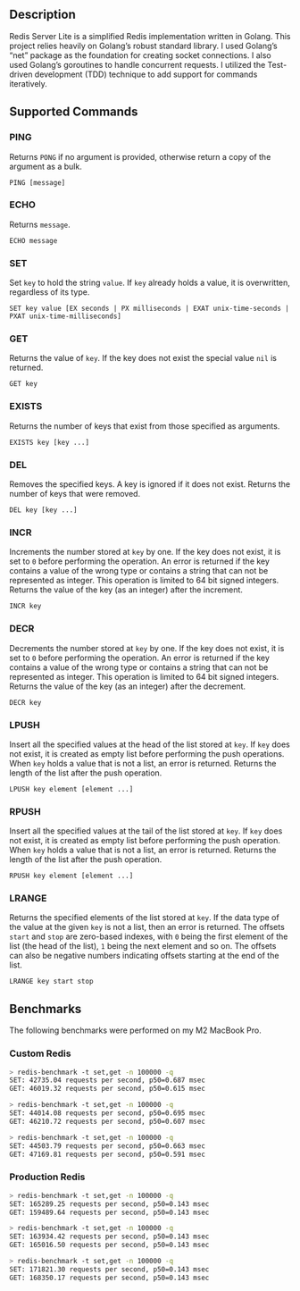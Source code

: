 ## Description
Redis Server Lite is a simplified Redis implementation written in Golang. This project relies heavily on Golang’s robust standard library. I used Golang’s “net” package as the foundation for creating socket connections. I also used Golang’s goroutines to handle concurrent requests. I utilized the Test-driven development (TDD) technique to add support for commands iteratively.

## Supported Commands
### PING
Returns `PONG` if no argument is provided, otherwise return a copy of the argument as a bulk.
```
PING [message]
```

### ECHO
Returns `message`.
```
ECHO message
```

### SET
Set `key` to hold the string `value`. If `key` already holds a value, it is overwritten, regardless of its type.
```
SET key value [EX seconds | PX milliseconds | EXAT unix-time-seconds | PXAT unix-time-milliseconds]
```

### GET
Returns the value of `key`. If the key does not exist the special value `nil` is returned.
```
GET key
```

### EXISTS
Returns the number of keys that exist from those specified as arguments.
```
EXISTS key [key ...]
```

### DEL
Removes the specified keys. A key is ignored if it does not exist. Returns the number of keys that were removed.
```
DEL key [key ...]
```

### INCR
Increments the number stored at `key` by one. If the key does not exist, it is set to `0` before performing the operation. An error is returned if the key contains a value of the wrong type or contains a string that can not be represented as integer. This operation is limited to 64 bit signed integers. Returns the value of the key (as an integer) after the increment.
```
INCR key
```

### DECR
Decrements the number stored at `key` by one. If the key does not exist, it is set to `0` before performing the operation. An error is returned if the key contains a value of the wrong type or contains a string that can not be represented as integer. This operation is limited to 64 bit signed integers. Returns the value of the key (as an integer) after the decrement.
```
DECR key
```

### LPUSH
Insert all the specified values at the head of the list stored at `key`. If `key` does not exist, it is created as empty list before performing the push operations. When `key` holds a value that is not a list, an error is returned. Returns the length of the list after the push operation.
```
LPUSH key element [element ...]
```

### RPUSH
Insert all the specified values at the tail of the list stored at `key`. If `key` does not exist, it is created as empty list before performing the push operation. When `key` holds a value that is not a list, an error is returned. Returns the length of the list after the push operation.
```
RPUSH key element [element ...]
```

### LRANGE
Returns the specified elements of the list stored at `key`. If the data type of the value at the given `key` is not a list, then an error is returned. The offsets `start` and `stop` are zero-based indexes, with `0` being the first element of the list (the head of the list), `1` being the next element and so on. The offsets can also be negative numbers indicating offsets starting at the end of the list.
```
LRANGE key start stop
```

## Benchmarks
The following benchmarks were performed on my M2 MacBook Pro.

### Custom Redis
```bash
> redis-benchmark -t set,get -n 100000 -q
SET: 42735.04 requests per second, p50=0.687 msec
GET: 46019.32 requests per second, p50=0.615 msec

> redis-benchmark -t set,get -n 100000 -q
SET: 44014.08 requests per second, p50=0.695 msec
GET: 46210.72 requests per second, p50=0.607 msec

> redis-benchmark -t set,get -n 100000 -q
SET: 44503.79 requests per second, p50=0.663 msec
GET: 47169.81 requests per second, p50=0.591 msec
```

### Production Redis
```bash
> redis-benchmark -t set,get -n 100000 -q
SET: 165289.25 requests per second, p50=0.143 msec
GET: 159489.64 requests per second, p50=0.143 msec

> redis-benchmark -t set,get -n 100000 -q
SET: 163934.42 requests per second, p50=0.143 msec
GET: 165016.50 requests per second, p50=0.143 msec

> redis-benchmark -t set,get -n 100000 -q
SET: 171821.30 requests per second, p50=0.143 msec
GET: 168350.17 requests per second, p50=0.143 msec
```
